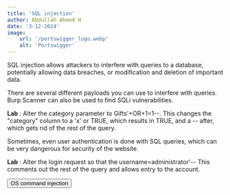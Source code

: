 ```yaml
---
title: 'SQL injection'
author: Abdullah Ahmed H
date: '3-12-2024'
image:
    url: '/portswigger_logo.webp'
    alt: 'Portswigger'
---
```


SQL injection allows attackers to interfere with queries to a database, potentially allowing data breaches, or modification and deletion of important data. 

There are several different payloads you can use to interfere with queries. 
Burp Scanner can also be used to find SQLi vulnerabilities.

**Lab** : Alter the category parameter to Gifts'+OR+1=1--. This changes the "category" column to a 'x' or TRUE, which results in TRUE, and a -- after, which gets rid of the rest of the query. 

Sometimes, even user authentication is done with SQL queries, which can be very dangerous for security of the website.

**Lab** : Alter the login request so that the username=administrator'-- This comments out the rest of the query and allows entry to the account.

<a href="/posts/portswigger/6" style="display: inline-block; float: left;">
    <button class="btn">OS command injection</button>
</a>
